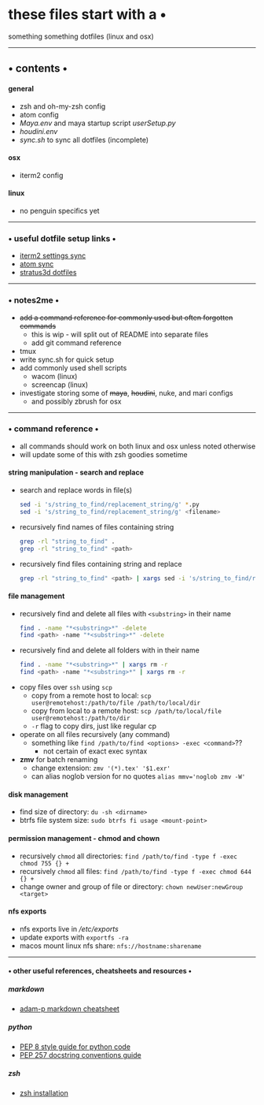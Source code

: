 # these files start with a •
something something dotfiles (linux and osx)

----

## • contents •

#### general
* zsh and oh-my-zsh config
* atom config
* *Maya.env* and maya startup script *userSetup.py*
* *houdini.env*
* *sync.sh* to sync all dotfiles (incomplete)

#### osx
* iterm2 config

#### linux
* no penguin specifics yet

----
### • useful dotfile setup links •
* [iterm2 settings sync](
http://stratus3d.com/blog/2015/02/28/sync-iterm2-profile-with-dotfiles-repository/)  
* [atom sync](https://pawelgrzybek.com/sync-atom-between-multiple-devices/)
* [stratus3d dotfiles](https://github.com/Stratus3D/dotfiles)

----
### • notes2me •
* ~~add a command reference for commonly used but often forgotten commands~~
    * this is wip - will split out of README into separate files
    * add git command reference
* tmux
* write sync.sh for quick setup
* add commonly used shell scripts
    * wacom (linux)
    * screencap (linux)
* investigate storing some of ~~maya~~, ~~houdini~~, nuke, and mari configs
    * and possibly zbrush for osx  

----
### • command reference •
* all commands should work on both linux and osx unless noted otherwise
* will update some of this with zsh goodies sometime
#### string manipulation - search and replace

* search and replace words in file(s)
    ```bash
    sed -i 's/string_to_find/replacement_string/g' *.py
    sed -i 's/string_to_find/replacement_string/g' <filename>
    ```
* recursively find names of files containing string
    ```bash
    grep -rl "string_to_find" .
    grep -rl "string_to_find" <path>
    ```
* recursively find files containing string and replace
    ```bash
    grep -rl "string_to_find" <path> | xargs sed -i 's/string_to_find/replacement_string/g'
    ```

#### file management

* recursively find and delete all files with `<substring>` in their name
    ```bash
    find . -name "*<substring>*" -delete
    find <path> -name "*<substring>*" -delete
    ```
* recursively find and delete all folders with <substring> in their name
    ```bash
    find . -name "*<substring>*" | xargs rm -r
    find <path> -name "*<substring>*" | xargs rm -r
    ```
* copy files over `ssh` using `scp`  
    * copy from a remote host to local: `scp user@remotehost:/path/to/file /path/to/local/dir`
    * copy from local to a remote host: `scp /path/to/local/file user@remotehost:/path/to/dir`
    * `-r` flag to copy dirs, just like regular cp
* operate on all files recursively (any command)
    * something like `find /path/to/find <options> -exec <command>`??
        * not certain of exact exec syntax  
* __zmv__ for batch renaming
    * change extension: `zmv '(*).tex' '$1.exr'`
    * can alias noglob version for no quotes `alias mmv='noglob zmv -W'`

#### disk management

* find size of directory: `du -sh <dirname>`
* btrfs file system size: `sudo btrfs fi usage <mount-point>`

#### permission management - chmod and chown

* recursively `chmod` all directories: `find /path/to/find -type f -exec chmod 755 {} +`
* recursively `chmod` all files: `find /path/to/find -type f -exec chmod 644 {} +`
* change owner and group of file or directory: `chown newUser:newGroup <target>`

#### nfs exports
* nfs exports live in */etc/exports*
* update exports with `exportfs -ra`
* macos mount linux nfs share: `nfs://hostname:sharename`

----
####  • other useful references, cheatsheets and resources •
##### markdown
* [adam-p markdown cheatsheet](https://github.com/adam-p/markdown-here/wiki/Markdown-Cheatsheet)
##### python
 * [PEP 8 style guide for python code](https://www.python.org/dev/peps/pep-0008/)
 * [PEP 257 docstring conventions guide](https://www.python.org/dev/peps/pep-0257/)
##### zsh
* [zsh installation](https://github.com/robbyrussell/oh-my-zsh/wiki/Installing-ZSH)
